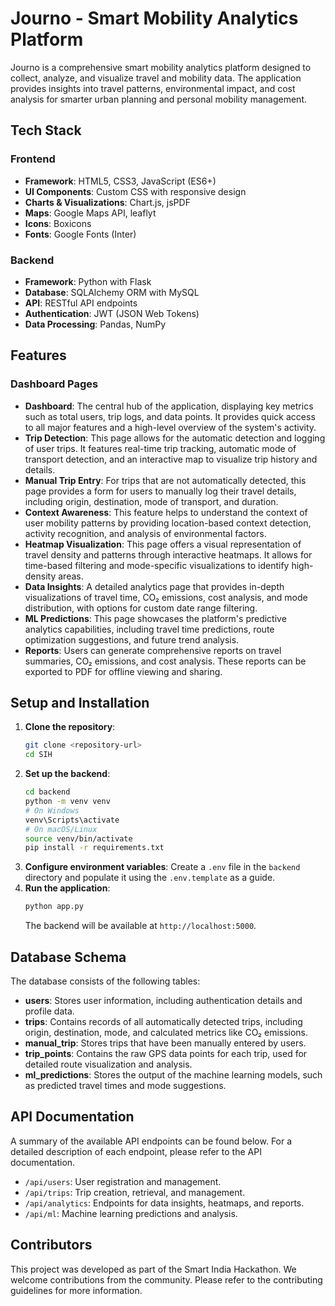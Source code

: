 # Journo - Smart Mobility Analytics Platform

Journo is a comprehensive smart mobility analytics platform designed to collect, analyze, and visualize travel and mobility data. The application provides insights into travel patterns, environmental impact, and cost analysis for smarter urban planning and personal mobility management.

## Tech Stack

### Frontend

-   **Framework**: HTML5, CSS3, JavaScript (ES6+)
-   **UI Components**: Custom CSS with responsive design
-   **Charts & Visualizations**: Chart.js, jsPDF
-   **Maps**: Google Maps API, leaflyt
-   **Icons**: Boxicons
-   **Fonts**: Google Fonts (Inter)

### Backend

-   **Framework**: Python with Flask
-   **Database**: SQLAlchemy ORM with MySQL
-   **API**: RESTful API endpoints
-   **Authentication**: JWT (JSON Web Tokens)
-   **Data Processing**: Pandas, NumPy



## Features

### Dashboard Pages

-   **Dashboard**: The central hub of the application, displaying key metrics such as total users, trip logs, and data points. It provides quick access to all major features and a high-level overview of the system's activity.
-   **Trip Detection**: This page allows for the automatic detection and logging of user trips. It features real-time trip tracking, automatic mode of transport detection, and an interactive map to visualize trip history and details.
-   **Manual Trip Entry**: For trips that are not automatically detected, this page provides a form for users to manually log their travel details, including origin, destination, mode of transport, and duration.
-   **Context Awareness**: This feature helps to understand the context of user mobility patterns by providing location-based context detection, activity recognition, and analysis of environmental factors.
-   **Heatmap Visualization**: This page offers a visual representation of travel density and patterns through interactive heatmaps. It allows for time-based filtering and mode-specific visualizations to identify high-density areas.
-   **Data Insights**: A detailed analytics page that provides in-depth visualizations of travel time, CO₂ emissions, cost analysis, and mode distribution, with options for custom date range filtering.
-   **ML Predictions**: This page showcases the platform's predictive analytics capabilities, including travel time predictions, route optimization suggestions, and future trend analysis.
-   **Reports**: Users can generate comprehensive reports on travel summaries, CO₂ emissions, and cost analysis. These reports can be exported to PDF for offline viewing and sharing.

## Setup and Installation

1.  **Clone the repository**:
    ```bash
    git clone <repository-url>
    cd SIH
    ```
2.  **Set up the backend**:
    ```bash
    cd backend
    python -m venv venv
    # On Windows
    venv\Scripts\activate
    # On macOS/Linux
    source venv/bin/activate
    pip install -r requirements.txt
    ```
3.  **Configure environment variables**: Create a `.env` file in the `backend` directory and populate it using the `.env.template` as a guide.
4.  **Run the application**:
    ```bash
    python app.py
    ```
    The backend will be available at `http://localhost:5000`.

## Database Schema

The database consists of the following tables:

-   **users**: Stores user information, including authentication details and profile data.
-   **trips**: Contains records of all automatically detected trips, including origin, destination, mode, and calculated metrics like CO₂ emissions.
-   **manual_trip**: Stores trips that have been manually entered by users.
-   **trip_points**: Contains the raw GPS data points for each trip, used for detailed route visualization and analysis.
-   **ml_predictions**: Stores the output of the machine learning models, such as predicted travel times and mode suggestions.

## API Documentation

A summary of the available API endpoints can be found below. For a detailed description of each endpoint, please refer to the API documentation.

-   `/api/users`: User registration and management.
-   `/api/trips`: Trip creation, retrieval, and management.
-   `/api/analytics`: Endpoints for data insights, heatmaps, and reports.
-   `/api/ml`: Machine learning predictions and analysis.

## Contributors

This project was developed as part of the Smart India Hackathon. We welcome contributions from the community. Please refer to the contributing guidelines for more information.
